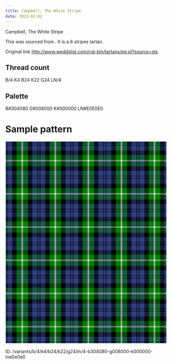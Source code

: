 ```yaml
---
title: Campbell, The White Stripe
date: 2023-02-02
---
```

Campbell, The White Stripe

This was sourced from <no value>.  It is a 6 stripes tartan.

Original link http://www.weddslist.com/cgi-bin/tartans/pg.pl?source=sts

## Thread count
B/4 K4 B24 K22 G24 LN/4

## Palette
B#304080 G#008000 K#000000 LN#E0E0E0

# Sample pattern

![Tartan detail](tartan.png "B/4 K4 B24 K22 G24 LN/4 tartan")

ID: /variants/b/4/k4/b24/k22/g24/ln/4-b304080-g008000-k000000-lne0e0e0